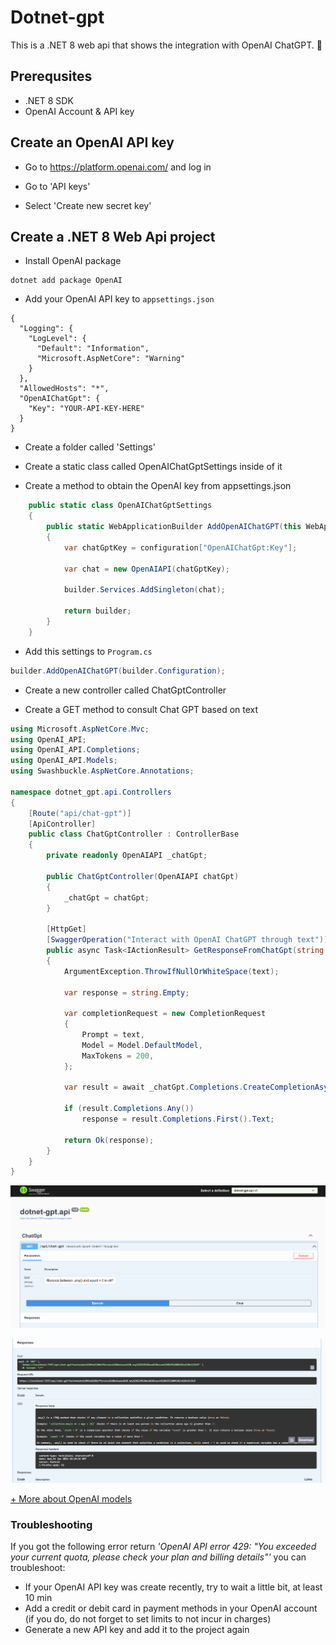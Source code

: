 # Dotnet-gpt
This is a .NET 8 web api that shows the integration with OpenAI ChatGPT. 🤖

## Prerequsites
- .NET 8 SDK
- OpenAI Account & API key


## Create an OpenAI API key

* Go to https://platform.openai.com/ and log in

* Go to 'API keys'

* Select 'Create new secret key'

## Create a .NET 8 Web Api project

* Install OpenAI package
```
dotnet add package OpenAI
```

* Add your OpenAI API key to ````appsettings.json````
```
{
  "Logging": {
    "LogLevel": {
      "Default": "Information",
      "Microsoft.AspNetCore": "Warning"
    }
  },
  "AllowedHosts": "*",
  "OpenAIChatGpt": {
    "Key": "YOUR-API-KEY-HERE"
  }
}
```

* Create a folder called 'Settings'

* Create a static class called OpenAIChatGptSettings inside of it

* Create a method to obtain the OpenAI key from appsettings.json

```cs
    public static class OpenAIChatGptSettings
    {
        public static WebApplicationBuilder AddOpenAIChatGPT(this WebApplicationBuilder builder, IConfiguration configuration)
        {
            var chatGptKey = configuration["OpenAIChatGpt:Key"];

            var chat = new OpenAIAPI(chatGptKey);

            builder.Services.AddSingleton(chat);

            return builder;
        }
    }
```

* Add this settings to ````Program.cs````
```cs
builder.AddOpenAIChatGPT(builder.Configuration);
```

* Create a new controller called ChatGptController

* Create a GET method to consult Chat GPT based on text
```cs
using Microsoft.AspNetCore.Mvc;
using OpenAI_API;
using OpenAI_API.Completions;
using OpenAI_API.Models;
using Swashbuckle.AspNetCore.Annotations;

namespace dotnet_gpt.api.Controllers
{
    [Route("api/chat-gpt")]
    [ApiController]
    public class ChatGptController : ControllerBase
    {
        private readonly OpenAIAPI _chatGpt;

        public ChatGptController(OpenAIAPI chatGpt)
        {
            _chatGpt = chatGpt;
        }

        [HttpGet]
        [SwaggerOperation("Interact with OpenAI ChatGPT through text")]
        public async Task<IActionResult> GetResponseFromChatGpt(string text)
        {
            ArgumentException.ThrowIfNullOrWhiteSpace(text);

            var response = string.Empty;

            var completionRequest = new CompletionRequest
            {
                Prompt = text,
                Model = Model.DefaultModel,
                MaxTokens = 200,
            };

            var result = await _chatGpt.Completions.CreateCompletionAsync(completionRequest);

            if (result.Completions.Any())
                response = result.Completions.First().Text;

            return Ok(response);
        }
    }
}
```

![WebT](/docs/1.png)

![Web API ChatGPT](/docs/2.png)<br />

[+ More about OpenAI models](https://platform.openai.com/docs/models/overview)

### Troubleshooting
If you got the following error return *'OpenAI API error 429: "You exceeded your current quota, please check your plan and billing details"'* you can troubleshoot:
- If your OpenAI API key was create recently, try to wait a little bit, at least 10 min
- Add a credit or debit card in payment methods in your OpenAI account (if you do, do not forget to set limits to not incur in charges)
- Generate a new API key and add it to the project again
